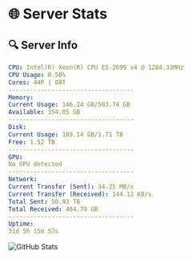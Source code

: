 # 🌐 Server Stats
## 🔍 Server Info
```yaml
CPU: Intel(R) Xeon(R) CPU E5-2699 v4 @ 1284.33MHz
CPU Usage: 0.50%
Cores: 44P | 88T
-----------------------------------
Memory:
Current Usage: 146.24 GB/503.74 GB
Available: 354.05 GB
-----------------------------------
Disk:
Current Usage: 109.14 GB/1.71 TB
Free: 1.52 TB
-----------------------------------
GPU:
No GPU detected
-----------------------------------
Network:
Current Transfer (Sent): 34.25 MB/s
Current Transfer (Received): 144.12 KB/s
Total Sent: 50.93 TB
Total Received: 484.79 GB
-----------------------------------
Uptime:
31d 5h 15m 57s
```
![GitHub Stats](https://img.shields.io/badge/Updated-2025-04-08_02:38:46-blue)